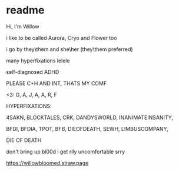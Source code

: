 # readme
Hi, I'm Willow

i like to be called Aurora, Cryo and Flower too

i go by they\them and she\her (they\them preferred)

many hyperfixations lelele

self-diagnosed ADHD

PLEASE C+H AND INT, THATS MY COMF

<3: G, A, J, A, A, R, F

HYPERFIXATIONS:

4SAKN, BLOCKTALES, CRK, DANDYSWORLD, INANIMATEINSANITY,

BFDI, BFDIA, TPOT, BFB, DIEOFDEATH, SEWH, LIMBUSCOMPANY,

DIE OF DEATH

don't bring up bl00d i get rlly uncomfortable srry

https://willowbloomed.straw.page
